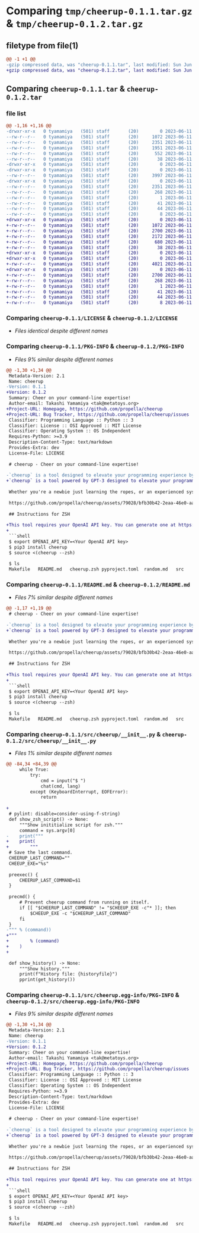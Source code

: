 # Comparing `tmp/cheerup-0.1.1.tar.gz` & `tmp/cheerup-0.1.2.tar.gz`

## filetype from file(1)

```diff
@@ -1 +1 @@
-gzip compressed data, was "cheerup-0.1.1.tar", last modified: Sun Jun 11 07:24:37 2023, max compression
+gzip compressed data, was "cheerup-0.1.2.tar", last modified: Sun Jun 11 12:15:11 2023, max compression
```

## Comparing `cheerup-0.1.1.tar` & `cheerup-0.1.2.tar`

### file list

```diff
@@ -1,16 +1,16 @@
-drwxr-xr-x   0 tyamamiya   (501) staff       (20)        0 2023-06-11 07:24:37.455913 cheerup-0.1.1/
--rw-r--r--   0 tyamamiya   (501) staff       (20)     1072 2023-06-11 06:23:09.000000 cheerup-0.1.1/LICENSE
--rw-r--r--   0 tyamamiya   (501) staff       (20)     2351 2023-06-11 07:24:37.455775 cheerup-0.1.1/PKG-INFO
--rw-r--r--   0 tyamamiya   (501) staff       (20)     1951 2023-06-11 07:19:24.000000 cheerup-0.1.1/README.md
--rw-r--r--   0 tyamamiya   (501) staff       (20)      552 2023-06-11 07:23:17.000000 cheerup-0.1.1/pyproject.toml
--rw-r--r--   0 tyamamiya   (501) staff       (20)       38 2023-06-11 07:24:37.455955 cheerup-0.1.1/setup.cfg
-drwxr-xr-x   0 tyamamiya   (501) staff       (20)        0 2023-06-11 07:24:37.454077 cheerup-0.1.1/src/
-drwxr-xr-x   0 tyamamiya   (501) staff       (20)        0 2023-06-11 07:24:37.454711 cheerup-0.1.1/src/cheerup/
--rw-r--r--   0 tyamamiya   (501) staff       (20)     3997 2023-06-11 07:18:58.000000 cheerup-0.1.1/src/cheerup/__init__.py
-drwxr-xr-x   0 tyamamiya   (501) staff       (20)        0 2023-06-11 07:24:37.455531 cheerup-0.1.1/src/cheerup.egg-info/
--rw-r--r--   0 tyamamiya   (501) staff       (20)     2351 2023-06-11 07:24:37.000000 cheerup-0.1.1/src/cheerup.egg-info/PKG-INFO
--rw-r--r--   0 tyamamiya   (501) staff       (20)      268 2023-06-11 07:24:37.000000 cheerup-0.1.1/src/cheerup.egg-info/SOURCES.txt
--rw-r--r--   0 tyamamiya   (501) staff       (20)        1 2023-06-11 07:24:37.000000 cheerup-0.1.1/src/cheerup.egg-info/dependency_links.txt
--rw-r--r--   0 tyamamiya   (501) staff       (20)       41 2023-06-11 07:24:37.000000 cheerup-0.1.1/src/cheerup.egg-info/entry_points.txt
--rw-r--r--   0 tyamamiya   (501) staff       (20)       44 2023-06-11 07:24:37.000000 cheerup-0.1.1/src/cheerup.egg-info/requires.txt
--rw-r--r--   0 tyamamiya   (501) staff       (20)        8 2023-06-11 07:24:37.000000 cheerup-0.1.1/src/cheerup.egg-info/top_level.txt
+drwxr-xr-x   0 tyamamiya   (501) staff       (20)        0 2023-06-11 12:15:11.887266 cheerup-0.1.2/
+-rw-r--r--   0 tyamamiya   (501) staff       (20)     1072 2023-06-11 06:23:09.000000 cheerup-0.1.2/LICENSE
+-rw-r--r--   0 tyamamiya   (501) staff       (20)     2700 2023-06-11 12:15:11.887049 cheerup-0.1.2/PKG-INFO
+-rw-r--r--   0 tyamamiya   (501) staff       (20)     2172 2023-06-11 09:51:06.000000 cheerup-0.1.2/README.md
+-rw-r--r--   0 tyamamiya   (501) staff       (20)      680 2023-06-11 12:09:45.000000 cheerup-0.1.2/pyproject.toml
+-rw-r--r--   0 tyamamiya   (501) staff       (20)       38 2023-06-11 12:15:11.887332 cheerup-0.1.2/setup.cfg
+drwxr-xr-x   0 tyamamiya   (501) staff       (20)        0 2023-06-11 12:15:11.884411 cheerup-0.1.2/src/
+drwxr-xr-x   0 tyamamiya   (501) staff       (20)        0 2023-06-11 12:15:11.885757 cheerup-0.1.2/src/cheerup/
+-rw-r--r--   0 tyamamiya   (501) staff       (20)     4021 2023-06-11 10:01:39.000000 cheerup-0.1.2/src/cheerup/__init__.py
+drwxr-xr-x   0 tyamamiya   (501) staff       (20)        0 2023-06-11 12:15:11.886747 cheerup-0.1.2/src/cheerup.egg-info/
+-rw-r--r--   0 tyamamiya   (501) staff       (20)     2700 2023-06-11 12:15:11.000000 cheerup-0.1.2/src/cheerup.egg-info/PKG-INFO
+-rw-r--r--   0 tyamamiya   (501) staff       (20)      268 2023-06-11 12:15:11.000000 cheerup-0.1.2/src/cheerup.egg-info/SOURCES.txt
+-rw-r--r--   0 tyamamiya   (501) staff       (20)        1 2023-06-11 12:15:11.000000 cheerup-0.1.2/src/cheerup.egg-info/dependency_links.txt
+-rw-r--r--   0 tyamamiya   (501) staff       (20)       41 2023-06-11 12:15:11.000000 cheerup-0.1.2/src/cheerup.egg-info/entry_points.txt
+-rw-r--r--   0 tyamamiya   (501) staff       (20)       44 2023-06-11 12:15:11.000000 cheerup-0.1.2/src/cheerup.egg-info/requires.txt
+-rw-r--r--   0 tyamamiya   (501) staff       (20)        8 2023-06-11 12:15:11.000000 cheerup-0.1.2/src/cheerup.egg-info/top_level.txt
```

### Comparing `cheerup-0.1.1/LICENSE` & `cheerup-0.1.2/LICENSE`

 * *Files identical despite different names*

### Comparing `cheerup-0.1.1/PKG-INFO` & `cheerup-0.1.2/PKG-INFO`

 * *Files 9% similar despite different names*

```diff
@@ -1,30 +1,34 @@
 Metadata-Version: 2.1
 Name: cheerup
-Version: 0.1.1
+Version: 0.1.2
 Summary: Cheer on your command-line expertise!
 Author-email: Takashi Yamamiya <tak@metatoys.org>
+Project-URL: Homepage, https://github.com/propella/cheerup
+Project-URL: Bug Tracker, https://github.com/propella/cheerup/issues
 Classifier: Programming Language :: Python :: 3
 Classifier: License :: OSI Approved :: MIT License
 Classifier: Operating System :: OS Independent
 Requires-Python: >=3.9
 Description-Content-Type: text/markdown
 Provides-Extra: dev
 License-File: LICENSE
 
 # cheerup - Cheer on your command-line expertise!
 
-`cheerup` is a tool designed to elevate your programming experience by complimenting your Unix command-line inputs. Created with the goal to foster learning, motivation, and a sense of achievement among programmers, it's like your own personal assistant that helps you see the magic in every command you run.
+`cheerup` is a tool powered by GPT-3 designed to elevate your programming experience by complimenting your Unix command-line inputs. Created with the goal to foster learning, motivation, and a sense of achievement among programmers, it's like your own personal assistant that helps you see the magic in every command you run.
 
 Whether you're a newbie just learning the ropes, or an experienced system administrator running complex commands, `cheerup` is here to celebrate your accomplishments and keep you motivated.
 
 https://github.com/propella/cheerup/assets/79028/bfb30b42-2eaa-46e0-aa91-bbf4dcad24ee
 
 ## Instructions for ZSH
 
+This tool requires your OpenAI API key. You can generate one at https://platform.openai.com/account/api-keys. Once you have obtained an API key, please set it as the OPENAI_API_KEY environment variable.
+
 ```shell
 $ export OPENAI_API_KEY=<Your OpenAI API key>
 $ pip3 install cheerup
 $ source <(cheerup --zsh)
 
 $ ls
 Makefile	README.md	cheerup.zsh	pyproject.toml	random.md	src
```

### Comparing `cheerup-0.1.1/README.md` & `cheerup-0.1.2/README.md`

 * *Files 7% similar despite different names*

```diff
@@ -1,17 +1,19 @@
 # cheerup - Cheer on your command-line expertise!
 
-`cheerup` is a tool designed to elevate your programming experience by complimenting your Unix command-line inputs. Created with the goal to foster learning, motivation, and a sense of achievement among programmers, it's like your own personal assistant that helps you see the magic in every command you run.
+`cheerup` is a tool powered by GPT-3 designed to elevate your programming experience by complimenting your Unix command-line inputs. Created with the goal to foster learning, motivation, and a sense of achievement among programmers, it's like your own personal assistant that helps you see the magic in every command you run.
 
 Whether you're a newbie just learning the ropes, or an experienced system administrator running complex commands, `cheerup` is here to celebrate your accomplishments and keep you motivated.
 
 https://github.com/propella/cheerup/assets/79028/bfb30b42-2eaa-46e0-aa91-bbf4dcad24ee
 
 ## Instructions for ZSH
 
+This tool requires your OpenAI API key. You can generate one at https://platform.openai.com/account/api-keys. Once you have obtained an API key, please set it as the OPENAI_API_KEY environment variable.
+
 ```shell
 $ export OPENAI_API_KEY=<Your OpenAI API key>
 $ pip3 install cheerup
 $ source <(cheerup --zsh)
 
 $ ls
 Makefile	README.md	cheerup.zsh	pyproject.toml	random.md	src
```

### Comparing `cheerup-0.1.1/src/cheerup/__init__.py` & `cheerup-0.1.2/src/cheerup/__init__.py`

 * *Files 1% similar despite different names*

```diff
@@ -84,34 +84,39 @@
     while True:
         try:
             cmd = input("$ ")
             chat(cmd, lang)
         except (KeyboardInterrupt, EOFError):
             return
 
+
 # pylint: disable=consider-using-f-string)
 def show_zsh_script() -> None:
     """Show inititialize script for zsh."""
     command = sys.argv[0]
-    print("""
+    print(
+        """
 # Save the last command.
 CHEERUP_LAST_COMMAND=""
 CHEEUP_EXE="%s"
 
 preexec() {
     CHEERUP_LAST_COMMAND=$1
 }
 
 precmd() {
     # Prevent cheerup command from running on itself.
     if [[ "$CHEERUP_LAST_COMMAND" != "$CHEEUP_EXE -c"* ]]; then
         $CHEEUP_EXE -c "$CHEERUP_LAST_COMMAND"
     fi
 }
-""" % (command))
+"""
+        % (command)
+    )
+
 
 def show_history() -> None:
     """Show history."""
     print(f"History file: {historyfile}")
     pprint(get_history())
```

### Comparing `cheerup-0.1.1/src/cheerup.egg-info/PKG-INFO` & `cheerup-0.1.2/src/cheerup.egg-info/PKG-INFO`

 * *Files 9% similar despite different names*

```diff
@@ -1,30 +1,34 @@
 Metadata-Version: 2.1
 Name: cheerup
-Version: 0.1.1
+Version: 0.1.2
 Summary: Cheer on your command-line expertise!
 Author-email: Takashi Yamamiya <tak@metatoys.org>
+Project-URL: Homepage, https://github.com/propella/cheerup
+Project-URL: Bug Tracker, https://github.com/propella/cheerup/issues
 Classifier: Programming Language :: Python :: 3
 Classifier: License :: OSI Approved :: MIT License
 Classifier: Operating System :: OS Independent
 Requires-Python: >=3.9
 Description-Content-Type: text/markdown
 Provides-Extra: dev
 License-File: LICENSE
 
 # cheerup - Cheer on your command-line expertise!
 
-`cheerup` is a tool designed to elevate your programming experience by complimenting your Unix command-line inputs. Created with the goal to foster learning, motivation, and a sense of achievement among programmers, it's like your own personal assistant that helps you see the magic in every command you run.
+`cheerup` is a tool powered by GPT-3 designed to elevate your programming experience by complimenting your Unix command-line inputs. Created with the goal to foster learning, motivation, and a sense of achievement among programmers, it's like your own personal assistant that helps you see the magic in every command you run.
 
 Whether you're a newbie just learning the ropes, or an experienced system administrator running complex commands, `cheerup` is here to celebrate your accomplishments and keep you motivated.
 
 https://github.com/propella/cheerup/assets/79028/bfb30b42-2eaa-46e0-aa91-bbf4dcad24ee
 
 ## Instructions for ZSH
 
+This tool requires your OpenAI API key. You can generate one at https://platform.openai.com/account/api-keys. Once you have obtained an API key, please set it as the OPENAI_API_KEY environment variable.
+
 ```shell
 $ export OPENAI_API_KEY=<Your OpenAI API key>
 $ pip3 install cheerup
 $ source <(cheerup --zsh)
 
 $ ls
 Makefile	README.md	cheerup.zsh	pyproject.toml	random.md	src
```

